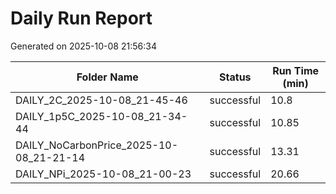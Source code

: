 # Daily Run Report
Generated on 2025-10-08 21:56:34

| Folder Name | Status     | Run Time (min) |
|-------------|------------|----------------|
| DAILY_2C_2025-10-08_21-45-46 | successful | 10.8 |
| DAILY_1p5C_2025-10-08_21-34-44 | successful | 10.85 |
| DAILY_NoCarbonPrice_2025-10-08_21-21-14 | successful | 13.31 |
| DAILY_NPi_2025-10-08_21-00-23 | successful | 20.66 |